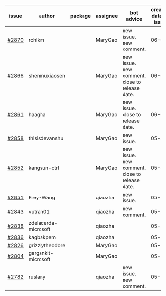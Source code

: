 | issue | author | package | assignee | bot advice | created date of issue | target release date | date from target |
| ------ | ------ | ------ | ------ | ------ | ------ | ------ | :-----: |
| [#2870](https://github.com/Azure/sdk-release-request/issues/2870) | rchlkm |  | MaryGao | new issue. new comment. | 06-01 | 06-08 |  |
| [#2866](https://github.com/Azure/sdk-release-request/issues/2866) | shenmuxiaosen |  | MaryGao | new issue. new comment. close to release date.  | 06-01 | 06-03 | 0 |
| [#2861](https://github.com/Azure/sdk-release-request/issues/2861) | haagha |  | MaryGao | new issue. close to release date.  | 06-01 | 06-03 | 0 |
| [#2858](https://github.com/Azure/sdk-release-request/issues/2858) | thisisdevanshu |  | MaryGao | new issue. | 05-31 | 06-14 |  |
| [#2852](https://github.com/Azure/sdk-release-request/issues/2852) | kangsun-ctrl |  | MaryGao | new issue. new comment. close to release date.  | 05-31 | 06-02 | 0 |
| [#2851](https://github.com/Azure/sdk-release-request/issues/2851) | Frey-Wang |  | qiaozha | new issue. | 05-27 | 06-06 |  |
| [#2843](https://github.com/Azure/sdk-release-request/issues/2843) | vutran01 |  | qiaozha | new comment. | 05-26 | 06-09 |  |
| [#2838](https://github.com/Azure/sdk-release-request/issues/2838) | zdelacerda-microsoft |  | qiaozha |  | 05-25 | 06-08 |  |
| [#2836](https://github.com/Azure/sdk-release-request/issues/2836) | kagbakpem |  | qiaozha |  | 05-23 | 05-25 |  |
| [#2826](https://github.com/Azure/sdk-release-request/issues/2826) | grizzlytheodore |  | MaryGao |  | 05-19 | 05-24 |  |
| [#2804](https://github.com/Azure/sdk-release-request/issues/2804) | gargankit-microsoft |  | MaryGao |  | 05-16 | 06-15 |  |
| [#2782](https://github.com/Azure/sdk-release-request/issues/2782) | ruslany |  | qiaozha | new issue. new comment. | 05-12 | 05-24 |  |

